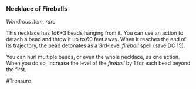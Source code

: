 ### Necklace of Fireballs

*Wondrous item, rare*

This necklace has 1d6+3 beads hanging from it. You can use an action to detach a bead and throw it up to 60 feet away. When it reaches the end of its trajectory, the bead detonates as a 3rd-level *fireball* spell (save DC 15).

You can hurl multiple beads, or even the whole necklace, as one action. When you do so, increase the level of the *fireball* by 1 for each bead beyond the first.

#Treasure

